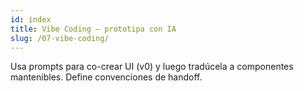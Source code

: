 ```yaml
---
id: index
title: Vibe Coding — prototipa con IA
slug: /07-vibe-coding/
---
```


Usa prompts para co-crear UI (v0) y luego tradúcela a componentes mantenibles. Define convenciones de handoff.
